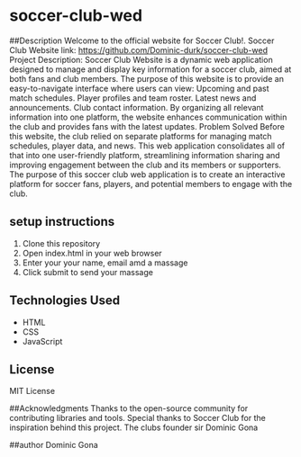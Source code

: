 # soccer-club-wed

##Description
Welcome to the official website for Soccer Club!.
Soccer Club Website link: https://github.com/Dominic-durk/soccer-club-wed
Project Description: Soccer Club Website is a dynamic web application designed to manage and display key information for a soccer club, aimed at both fans and club members. The purpose of this website is to provide an easy-to-navigate interface where users can view:
                    Upcoming and past match schedules.
                    Player profiles and team roster.
                    Latest news and announcements.
                    Club contact information.
By organizing all relevant information into one platform, the website enhances communication within the club and provides fans with the latest updates.
Problem Solved
Before this website, the club relied on separate platforms for managing match schedules, player data, and news. This web application consolidates all of that into one user-friendly platform, streamlining information sharing and improving engagement between the club and its members or supporters.
The purpose of this soccer club web application is to create an interactive platform for soccer fans, players, and potential members to engage with the club.


## setup instructions
1. Clone this repository
2. Open index.html in your web browser
3. Enter your your name, email amd a massage
4. Click submit to send your massage


## Technologies Used
- HTML
- CSS
- JavaScript

## License
MIT License


##Acknowledgments
Thanks to the open-source community for contributing libraries and tools.
Special thanks to Soccer Club for the inspiration behind this project.
The clubs founder sir Dominic Gona

##author
Dominic Gona



